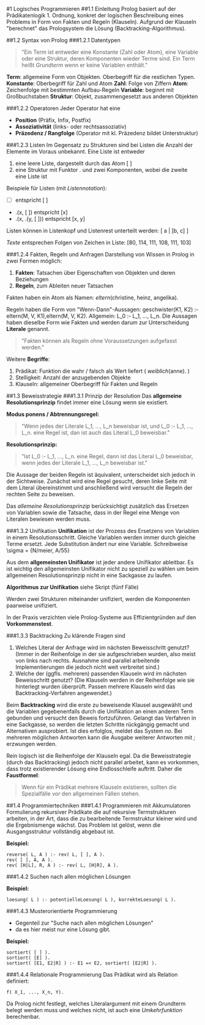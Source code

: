 #1 Logisches Programmieren
##1.1 Einleitung
Prolog basiert auf der Prädikatenlogik 1. Ordnung, konkret der logischen Beschreibung eines Problems in Form von Fakten und Regeln (Klauseln). Aufgrund der Klauseln "berechnet" das Prologsystem die Lösung (Backtracking-Algorithmus).

##1.2 Syntax von Prolog
###1.2.1 Datentypen
>"Ein Term ist entweder eine Konstante (Zahl oder Atom), eine Variable oder eine Struktur, deren Komponenten wieder Terme sind. Ein Term heißt *Grundterm* wenn er keine Variablen enthält."

**Term**: allgemeine Form von Objekten. Oberbegriff für die restlichen Typen. 
**Konstante**: Oberbegriff für Zahl und Atom 
**Zahl**: Folge von Ziffern 
**Atom**: Zeichenfolge mit bestimmten Aufbau-Regeln 
**Variable**: beginnt mit Großbuchstaben 
**Struktur**: Objekt, zusammengesetzt aus anderen Objekten 

###1.2.2 Operatoren
Jeder Operator hat eine
- **Position** (Präfix, Infix, Postfix)
- **Assoziativität** (links- oder rechtsassoziativ)
- **Präzedenz / Rangfolge** (Operator mit kl. Präzedenz bildet Unterstruktur)

###1.2.3 Listen
Im Gegensatz zu Strukturen sind bei Listen die Anzahl der Elemente im Voraus unbekannt. Eine Liste ist entweder

1. eine leere Liste, dargestellt durch das Atom [ ]
2. eine Struktur mit Funktor . und zwei Komponenten, wobei die zweite eine Liste ist

Beispiele für Listen (mit *Listennotation*):

- [ ] entspricht [ ]
- .(x, [ ]) entspricht [x]
- .(x, .(y, [ ])) entspricht [x, y]

Listen können in Listenkopf und Listenrest unterteilt werden: [ a | [b, c] ]

*Texte* entsprechen Folgen von Zeichen in Liste: [80, 114, 111, 108, 111, 103]

###1.2.4 Fakten, Regeln und Anfragen
Darstellung von Wissen in Prolog in zwei Formen möglich:

1. **Fakten**: Tatsachen über Eigenschaften von Objekten und deren Beziehungen
2. **Regeln**, zum Ableiten neuer Tatsachen

Fakten haben ein Atom als Namen: *eltern*(christine, heinz, angelika).

Regeln haben die Form von "Wenn-Dann"-Aussagen: geschwister(K1, K2) :- eltern(M, V, K1),eltern(M, V, K2). Allgemein: L_0 :- L_1, ..., L_n. Die Aussagen haben dieselbe Form wie Fakten und werden darum zur Unterscheidung **Literale** genannt.

>"Fakten können als Regeln ohne Voraussetzungen aufgefasst werden."

Weitere **Begriffe**:

1. Prädikat: Funktion die wahr / falsch als Wert liefert ( *weiblich*(anne). ) 
2. Stelligkeit: Anzahl der anzugebenden Objekte
3. Klauseln: allgemeiner Oberbegriff für Fakten und Regeln 

##1.3 Beweisstrategie
###1.3.1 Prinzip der Resolution
Das **allgemeine Resolutionsprinzip** findet immer eine Lösung wenn sie existiert.

**Modus ponens / Abtrennungsregel:**

>"Wenn jedes der Literale L_1, ..., L_n beweisbar ist, und L_0 :- L_1, ..., L_n. eine Regel ist, dan ist auch das Literal L_0 beweisbar."

**Resolutionsprinzip:**

>"Ist L_0 :- L_1, ..., L_n. eine Regel, dann ist das Literal L_0 beweisbar, wenn jedes der Literale L_1, ..., L_n beweisbar ist."


Die Aussage der beiden Regeln ist äquivalent, unterscheidet sich jedoch in der Sichtweise. Zunächst wird eine Regel gesucht, deren linke Seite mit dem Literal übereinstimmt und anschließend wird versucht die Regeln der rechten Seite zu beweisen.

Das *allemeine Resolutionsprinzip* berücksichtigt zusätzlich das Ersetzen von Variablen sowie die Tatsache, dass in der Regel eine Menge von Literalen bewiesen werden muss.

###1.3.2 Unifikation
**Unifikation** ist der Prozess des Ersetzens von Variablen in einem Resolutionsschritt. Gleiche Variablen werden immer durch gleiche Terme ersetzt. Jede Substitution ändert nur eine Variable. Schreibweise \sigma = {N/meier, A/55}

Aus dem **allgemeinsten Unifikator** ist jeder andere Unifikator ableitbar. Es ist wichtig den allgemeinsten Unifikator nicht zu speziell zu wählen um beim allgemeinen Resolutionsprinzip nicht in eine Sackgasse zu laufen.

**Algorithmus zur Unifikation**
siehe Skript (fünf Fälle)

Werden zwei Strukturen miteinander unifiziert, werden die Komponenten paarweise unifiziert.

In der Praxis verzichten viele Prolog-Systeme aus Effizientgründen auf den **Vorkommenstest**.

###1.3.3 Backtracking
Zu klärende Fragen sind

1. Welches Literal der Anfrage wird im nächsten Beweisschritt genutzt? (Immer in der Reihenfolge in der sie aufgeschrieben wurden, also meist von links nach rechts. Ausnahme sind parallel arbeitende Implementierungen die jedoch nicht weit verbreitet sind.)
2. Welche der (ggfls. mehreren) passenden Klauseln wird im nächsten Beweisschritt genutzt? (Die Klauseln werden in der Reihenfolge wie sie hinterlegt wurden überprüft. Passen mehrere Klauseln wird das Backtracking-Verfahren angewendet.)

Beim **Backtracking** wird die erste zu beweisende Klausel ausgewählt und die Variablen gegebenenfalls durch die Unifikation an einen anderen Term gebunden und versucht den Beweis fortzuführen. Gelangt das Verfahren in eine Sackgasse, so werden die letzten Schritte rückgängig gemacht und Alternativen ausprobiert. Ist dies erfolglos, meldet das System *no*. Bei mehreren möglichen Antworten kann die Ausgabe weiterer Antworten mit *;* erzwungen werden.

Rein logisch ist die Reihenfolge der Klauseln egal. Da die Beweisstrategie (durch das Backtracking) jedoch nicht parallel arbeitet, kann es vorkommen, dass trotz existierender Lösung eine Endlosschleife auftritt. Daher die **Faustformel**:

>Wenn für ein Prädikat mehrere Klauseln existieren, sollten die Spezialfälle *vor* den allgemeinen Fällen stehen.

##1.4 Programmiertechniken
###1.4.1 Programmieren mit Akkumulatoren
Formulierung rekursiver Prädikate die auf rekursive Termstrukturen arbeiten, in der Art, dass die zu bearbeitende Termstruktur kleiner wird und die Ergebnismenge wächst. Das Problem ist gelöst, wenn die  Ausgangsstruktur vollständig abgebaut ist.

**Beispiel:**

	reverse( L, A ) :- rev( L, [ ], A ).
	rev( [ ], A, A ).
	rev( [H|L], R, A ) :- rev( L, [H|R], A ).

###1.4.2 Suchen nach allen möglichen Lösungen

**Beispiel:**

	loesung( L ) :- potentielleLoesung( L ), korrekteLoesung( L ).

###1.4.3 Musterorientierte Programmierung
- Gegenteil zur "Suche nach allen möglichen Lösungen"
- da es hier meist nur eine Lösung gibt.

**Beispiel:**

	sortiert( [ ] ).
	sortiert( [E] ).
	sortiert( [E1, E2|R] ) :- E1 =< E2, sortiert( [E2|R] ).

###1.4.4 Relationale Programmierung
Das Prädikat wird als Relation definiert:
	
	f( X_1, ..., X_n, Y).

Da Prolog nicht festlegt, welches Literalargument mit einem Grundterm belegt werden muss und welches nicht, ist auch eine _Umkehrfunktion_ berechenbar.